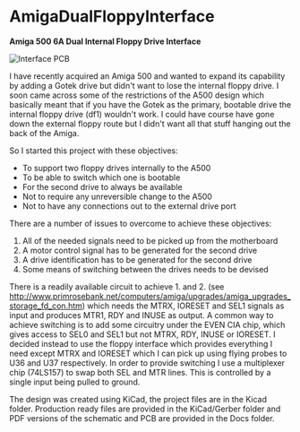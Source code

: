 # AmigaDualFloppyInterface
**Amiga 500 6A Dual Internal Floppy Drive Interface**

![Interface PCB](/Docs/Board.png)

I have recently acquired an Amiga 500 and wanted to expand its capability by adding a Gotek drive but didn't want to lose the internal floppy drive. I soon came across some of the restrictions of the A500 design which basically meant that if you have the Gotek as the primary, bootable drive the internal floppy drive (df1) wouldn't work. I could have course have gone down the external floppy route but I didn't want all that stuff hanging out the back of the Amiga.

So I started this project with these objectives:
- To support two floppy drives internally to the A500
- To be able to switch which one is bootable
- For the second drive to always be available
- Not to require any unreversible change to the A500
- Not to have any connections out to the external drive port

There are a number of issues to overcome to achieve these objectives:
1. All of the needed signals need to be picked up from the motherboard
2. A motor control signal has to be generated for the second drive
3. A drive identification has to be generated for the second drive
4. Some means of switching between the drives needs to be devised

There is a readily available circuit to achieve 1. and 2. (see http://www.primrosebank.net/computers/amiga/upgrades/amiga_upgrades_storage_fd_con.htm) which needs the MTRX, IORESET and SEL1 signals as input and produces MTR1, RDY and INUSE as output. A common way to achieve switching is to add some circuitry under the EVEN CIA chip, which gives access to SEL0 and SEL1 but not MTRX, RDY, INUSE or IORESET. I decided instead to use the floppy interface which provides everything I need except MTRX and IORESET which I can pick up using flying probes to U36 and U37 respectively. In order to provide switching I use a multiplexer chip (74LS157) to swap both SEL and MTR lines. This is controlled by a single input being pulled to ground.

The design was created using KiCad, the project files are in the Kicad folder. Production ready files are provided in the KiCad/Gerber folder and PDF versions of the schematic and PCB are provided in the Docs folder.

